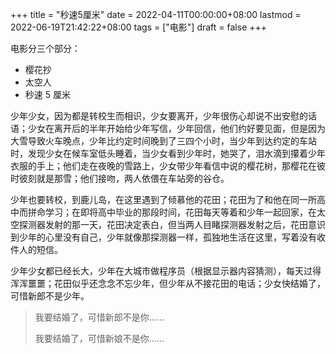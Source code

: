 +++
title = "秒速5厘米"
date = 2022-04-11T00:00:00+08:00
lastmod = 2022-06-19T21:42:22+08:00
tags = ["电影"]
draft = false
+++

电影分三个部分：

-   樱花抄
-   太空人
-   秒速 5 厘米

少年少女，因为都是转校生而相识，少女要离开，少年很伤心却说不出安慰的话语；少女在离开后的半年开始给少年写信，少年回信，他们约好要见面，但是因为大雪导致火车晚点，少年比约定时间晚到了三四个小时，当少年到达约定的车站时，发现少女在候车室低头睡着，当少女看到少年时，她哭了，泪水滴到攥着少年衣服的手上；他们走在夜晚的雪路上，少女带少年看信中说的樱花树，那樱花在彼时彼刻就是那雪；他们接吻，两人依偎在车站旁的谷仓。

少年也要转校，到鹿儿岛，在这里遇到了倾慕他的花田；花田为了和他在同一所高中而拼命学习；在即将高中毕业的那段时间，花田每天等着和少年一起回家，在太空探测器发射的那一天，花田决定表白，但当两人目睹探测器发射之后，花田意识到少年的心里没有自己，少年就像那探测器一样，孤独地生活在这里，写着没有收件人的短信。

少年少女都已经长大，少年在大城市做程序员（根据显示器内容猜测），每天过得浑浑噩噩；花田似乎还念念不忘少年，但少年从不接花田的电话；少女快结婚了，可惜新郎不是少年。

> 我要结婚了，可惜新郎不是你……
>
> 我要结婚了，可惜新娘不是你……